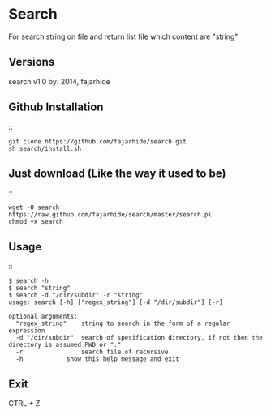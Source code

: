 Search 
======

For search string on file and return list file which content are "string"

Versions
--------

search v1.0 by: 2014, fajarhide


Github Installation
-------------------

::

    git clone https://github.com/fajarhide/search.git
    sh search/install.sh


Just download (Like the way it used to be)
------------------------------------------

::

    wget -O search https://raw.github.com/fajarhide/search/master/search.pl
    chmod +x search


Usage
-----

::

    $ search -h
    $ search "string"
    $ search -d "/dir/subdir" -r "string"
    usage: search [-h] ["regex_string"] [-d "/dir/subdir"] [-r]
    
    optional arguments:
      "regex_string"    string to search in the form of a regular expression
      -d "/dir/subdir"  search of spesification directory, if not then the directory is assumed PWD or "."
      -r                search file of recursive
      -h	       	show this help message and exit
     

Exit
----

CTRL + Z

